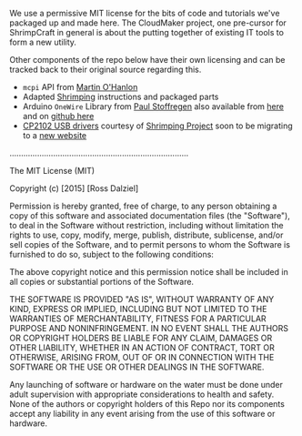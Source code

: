 
We use a permissive MIT license for the bits of code and tutorials we've packaged up and made here. The CloudMaker project, one pre-cursor for ShrimpCraft in general is about the putting together of existing IT tools to form a new utility.

Other components of the repo below have their own licensing and can be tracked back to their original source regarding this.

 * `mcpi` API from [Martin O'Hanlon](https://github.com/martinohanlon/mcpi)
 * Adapted [Shrimping](http://shrimping.it) instructions and packaged parts
 * Arduino `OneWire` Library from [Paul Stoffregen](http://www.pjrc.com/teensy/td_libs_OneWire.html) also available from [here](http://playground.arduino.cc/Learning/OneWire) and on [github here](https://github.com/PaulStoffregen/OneWire)
 * [CP2102 USB drivers](http://shrimping.it/drivers/cp2102/) courtesy of [Shrimping Project](http://shrimping.it) soon to be migrating to a [new website](http://start.shrimping.it/)



..............................................................................


The MIT License (MIT)

Copyright (c) [2015] [Ross Dalziel]

Permission is hereby granted, free of charge, to any person obtaining a copy
of this software and associated documentation files (the "Software"), to deal
in the Software without restriction, including without limitation the rights
to use, copy, modify, merge, publish, distribute, sublicense, and/or sell
copies of the Software, and to permit persons to whom the Software is
furnished to do so, subject to the following conditions:

The above copyright notice and this permission notice shall be included in all
copies or substantial portions of the Software.

THE SOFTWARE IS PROVIDED "AS IS", WITHOUT WARRANTY OF ANY KIND, EXPRESS OR
IMPLIED, INCLUDING BUT NOT LIMITED TO THE WARRANTIES OF MERCHANTABILITY,
FITNESS FOR A PARTICULAR PURPOSE AND NONINFRINGEMENT. IN NO EVENT SHALL THE
AUTHORS OR COPYRIGHT HOLDERS BE LIABLE FOR ANY CLAIM, DAMAGES OR OTHER
LIABILITY, WHETHER IN AN ACTION OF CONTRACT, TORT OR OTHERWISE, ARISING FROM,
OUT OF OR IN CONNECTION WITH THE SOFTWARE OR THE USE OR OTHER DEALINGS IN THE
SOFTWARE.

Any launching of software or hardware on the water must be done under adult supervision with appropriate considerations to health and safety. None of the authors or copyright holders of this Repo nor its components accept any liability in any event arising from the use of this software or hardware.

